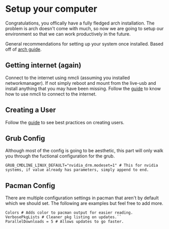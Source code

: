 # Setup your computer

Congratulations, you offically have a fully fledged arch installation. The problem is arch doesn't come with much, so now we are going to setup our environment so that we can work productively in the future.

General recommendations for setting up your system once installed. Based off of [arch guide](https://wiki.archlinux.org/title/General_recommendations).

## Getting internet (again)

Connect to the internet using nmcli (assuming you installed networkmanager). If not simply reboot and mount from the live-usb and install anything that you may have been missing. Follow the [guide](https://wiki.archlinux.org/title/NetworkManager#Usage) to know how to use nmcli to connect to the internet.

## Creating a User
Follow the [guide](https://wiki.archlinux.org/title/Users_and_groups#User_management) to see best practices on creating users.

## Grub Config
Although most of the config is going to be aesthetic, this part will only walk you through the fuctional configuration for the grub.

```
GRUB_CMDLINE_LINUX_DEFAULT="nvidia_drm.modeset=1" # This for nvidia systems, if value already has parameters, simply append to end.
```

## Pacman Config
There are multiple configuration settings in pacman that aren't by default which we should set. The following are examples but feel free to add more.

```
Colors # Adds color to pacman output for easier reading.
VerbosePkgLists # Cleaner pkg listing on updates.``
ParallelDownloads = 5 # Allows updates to go faster.
```
